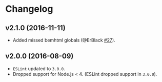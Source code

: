 Changelog
=========

v2.1.0 (2016-11-11)
-------------------

* Added missed bemhtml globals (@ErBlack [#27]).

[#27]: https://github.com/bem/eslint-plugin-bem-xjst/pull/27

v2.0.0 (2016-08-09)
-------------------

* `ESLint` updated to `3.0.0`.
* Dropped support for Node.js < 4. (ESLint dropped support in `3.0.0`).
